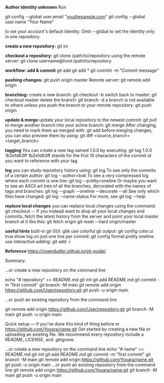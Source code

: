 __Author identity unknown__
Run

  git config --global user.email "you@example.com"
  git config --global user.name "Your Name"

to set your account's default identity.
Omit --global to set the identity only in one repository.


__create a new repository:__
git ini <repository>

__checkout a repository:__
git clone /path/to/repository
using the remote server: git clone username@host:/path/to/repository


__workflow: add & commit__
git add <repository>
git add *
git commit -m "Commit message"

    
__pushing changes:__
git push origin master
Remote server: git remote add origin <server>

    
__branching:__
create a new branch: git checkout -b <branch>
switch back to master: git checkout master
delete the branch: git branch -d <branch>
a branch is not available to others unless you push the branch to your remote repository: git push origin <branch>


__update & merge__
update your local repository to the newest commit: git pull
to merge another branch into your active branch: git merge <branch>
After changing, you need to mark them as merged with: git add <repository>
before merging changes, you can also preview them by using: git diff <source_branch> <target_branch>

   
__tagging__
You can create a new tag named 1.0.0 by executing: git tag 1.0.0 1b2e1d63ff
1b2e1d63ff stands for the first 10 characters of the commit id you want to reference with your tag. 
    
    
__log__
you can study repository history using: git log
To see only the commits of a certain author: git log --author=bob
To see a very compressed log where each commit is one line: git log --pretty=oneline
Or maybe you want to see an ASCII art tree of all the branches, decorated with the names of tags and branches:
git log --graph --oneline --decorate --all
See only which files have changed: git log --name-status
For more, see git log --help    
    
    
__replace local changes__
you can replace local changes using the command: git checkout -- <filename>
If you instead want to drop all your local changes and commits, fetch the latest history from the server and point your local master branch at it like this:
git fetch origin
git reset --hard origin/master    
    
    
__useful hints__
built-in git GUI: gitk
use colorful git output: git config color.ui true
show log on just one line per commit: git config format.pretty oneline
use interactive adding: git add -i
    
    
__Reference__
https://rogerdudler.github.io/git-guide/
    

Summary:

…or create a new repository on the command line

echo "# repository" >> README.md
git init
git add README.md
git commit -m "first commit"
git branch -M main
git remote add origin https://github.com/User/repository.git
git push -u origin main

…or push an existing repository from the command line

git remote add origin https://github.com/User/repository.git
git branch -M main
git push -u origin main





Quick setup — if you’ve done this kind of thing before
or	
https://github.com/Yoxara/name.git
Get started by creating a new file or uploading an existing file. We recommend every repository include a README, LICENSE, and .gitignore.

…or create a new repository on the command line
echo "# name" >> README.md
git init
git add README.md
git commit -m "first commit"
git branch -M main
git remote add origin https://github.com/Yoxara/name.git
git push -u origin main
…or push an existing repository from the command line
git remote add origin https://github.com/Yoxara/name.git
git branch -M main
git push -u origin main
